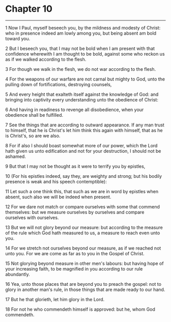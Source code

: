 # Chapter 10

***

1 Now I Paul, myself beseech you, by the mildness and modesty of Christ: who in presence indeed am lowly among you, but being absent am bold toward you.

2 But I beseech you, that I may not be bold when I am present with that confidence wherewith I am thought to be bold, against some who reckon us as if we walked according to the flesh.

3 For though we walk in the flesh, we do not war according to the flesh.

4 For the weapons of our warfare are not carnal but mighty to God, unto the pulling down of fortifications, destroying counsels,

5 And every height that exalteth itself against the knowledge of God: and bringing into captivity every understanding unto the obedience of Christ:

6 And having in readiness to revenge all disobedience, when your obedience shall be fulfilled.

7 See the things that are according to outward appearance. If any man trust to himself, that he is Christ's let him think this again with himself, that as he is Christ's, so are we also.

8 For if also I should boast somewhat more of our power, which the Lord hath given us unto edification and not for your destruction, I should not be ashamed.

9 But that I may not be thought as it were to terrify you by epistles,

10 (For his epistles indeed, say they, are weighty and strong; but his bodily presence is weak and his speech contemptible):

11 Let such a one think this, that such as we are in word by epistles when absent, such also we will be indeed when present.

12 For we dare not match or compare ourselves with some that commend themselves: but we measure ourselves by ourselves and compare ourselves with ourselves.

13 But we will not glory beyond our measure: but according to the measure of the rule which God hath measured to us, a measure to reach even unto you.

14 For we stretch not ourselves beyond our measure, as if we reached not unto you. For we are come as far as to you in the Gospel of Christ.

15 Not glorying beyond measure in other men's labours: but having hope of your increasing faith, to be magnified in you according to our rule abundantly.

16 Yea, unto those places that are beyond you to preach the gospel: not to glory in another man's rule, in those things that are made ready to our hand.

17 But he that glorieth, let him glory in the Lord.

18 For not he who commendeth himself is approved: but he, whom God commendeth.

